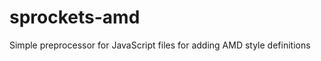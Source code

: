 sprockets-amd
============

Simple preprocessor for JavaScript files for adding AMD style definitions
